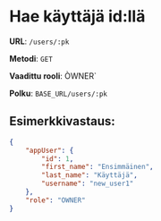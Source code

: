 # Hae käyttäjä id:llä

**URL**: `/users/:pk`

**Metodi**: `GET`

**Vaadittu rooli**: ÒWNER`

**Polku**: `BASE_URL/users/:pk`

## Esimerkkivastaus:

```json
{
    "appUser": {
        "id": 1,
        "first_name": "Ensimmäinen",
        "last_name": "Käyttäjä",
        "username": "new_user1"
    },
    "role": "OWNER"
}




